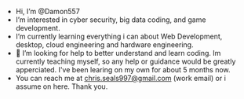 -  Hi, I’m @Damon557
-  I’m interested in cyber security, big data coding, and game development.
-  I’m currently learning everything i can about Web Development, desktop, cloud engineering and hardware engineering.
- 💞 I’m looking for help to better understand and learn coding. Im currently teaching myself, so any help or guidance would be greatly apperciated. I've been learing on my own for about 5 months now.
-  You can reach me at chris.seals997@gmail.com (work email) or i assume on here. Thank you.

<!---
Damon557/Damon557 is a ✨ special ✨ repository because its `README.md` (this file) appears on your GitHub profile.
You can click the Preview link to take a look at your changes.
--->
